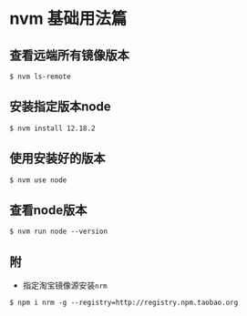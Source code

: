 # nvm 基础用法篇

## 查看远端所有镜像版本

``` shell
$ nvm ls-remote
```

## 安装指定版本node

``` shell
$ nvm install 12.18.2
```

## 使用安装好的版本

``` shell
$ nvm use node
```

## 查看node版本

``` shell
$ nvm run node --version
```

## 附

* 指定淘宝镜像源安装`nrm`

``` shell
$ npm i nrm -g --registry=http://registry.npm.taobao.org
```
